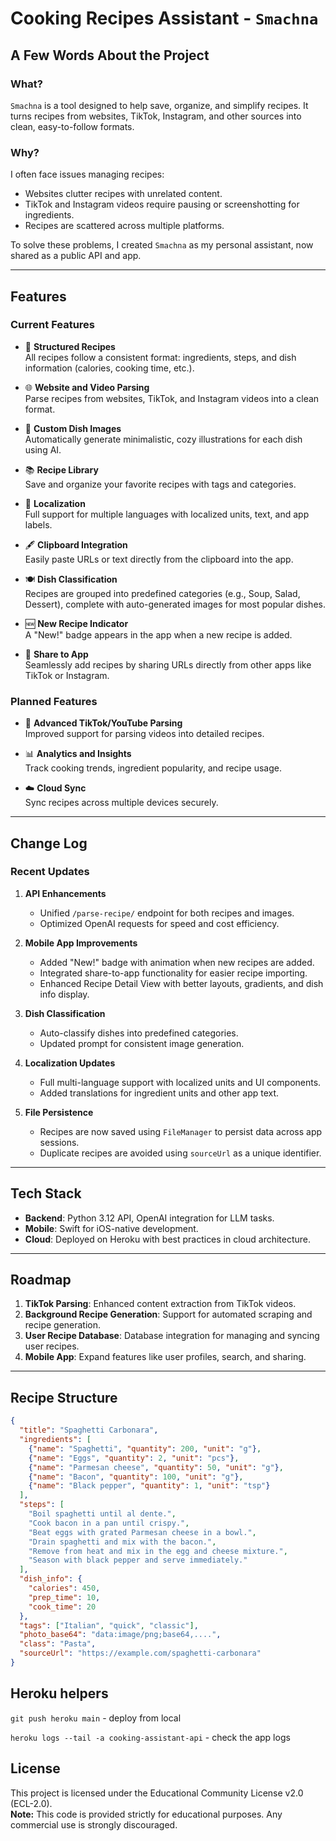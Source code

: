 # Cooking Recipes Assistant - `Smachna`

## A Few Words About the Project

### What?
`Smachna` is a tool designed to help save, organize, and simplify recipes. It turns recipes from websites, TikTok, Instagram, and other sources into clean, easy-to-follow formats.

### Why?
I often face issues managing recipes:
- Websites clutter recipes with unrelated content.
- TikTok and Instagram videos require pausing or screenshotting for ingredients.
- Recipes are scattered across multiple platforms.

To solve these problems, I created `Smachna` as my personal assistant, now shared as a public API and app.

---

## Features

### Current Features
- 🥗 **Structured Recipes**  
  All recipes follow a consistent format: ingredients, steps, and dish information (calories, cooking time, etc.).
  
- 🌐 **Website and Video Parsing**  
  Parse recipes from websites, TikTok, and Instagram videos into a clean format.
  
- 🎨 **Custom Dish Images**  
  Automatically generate minimalistic, cozy illustrations for each dish using AI.

- 📚 **Recipe Library**  
  Save and organize your favorite recipes with tags and categories.

- 🔄 **Localization**  
  Full support for multiple languages with localized units, text, and app labels.

- 🖋️ **Clipboard Integration**  
  Easily paste URLs or text directly from the clipboard into the app.

- 🍽️ **Dish Classification**  
  Recipes are grouped into predefined categories (e.g., Soup, Salad, Dessert), complete with auto-generated images for most popular dishes.

- 🆕 **New Recipe Indicator**  
  A "New!" badge appears in the app when a new recipe is added.

- 🔗 **Share to App**  
  Seamlessly add recipes by sharing URLs directly from other apps like TikTok or Instagram.

### Planned Features
- 🔧 **Advanced TikTok/YouTube Parsing**  
  Improved support for parsing videos into detailed recipes.

- 📊 **Analytics and Insights**  
  Track cooking trends, ingredient popularity, and recipe usage.

- ☁️ **Cloud Sync**  
  Sync recipes across multiple devices securely.

---

## Change Log

### Recent Updates
1. **API Enhancements**  
   - Unified `/parse-recipe/` endpoint for both recipes and images.  
   - Optimized OpenAI requests for speed and cost efficiency.  

2. **Mobile App Improvements**  
   - Added "New!" badge with animation when new recipes are added.  
   - Integrated share-to-app functionality for easier recipe importing.  
   - Enhanced Recipe Detail View with better layouts, gradients, and dish info display.  

3. **Dish Classification**  
   - Auto-classify dishes into predefined categories.  
   - Updated prompt for consistent image generation.  

4. **Localization Updates**  
   - Full multi-language support with localized units and UI components.  
   - Added translations for ingredient units and other app text.  

5. **File Persistence**  
   - Recipes are now saved using `FileManager` to persist data across app sessions.  
   - Duplicate recipes are avoided using `sourceUrl` as a unique identifier.

---

## Tech Stack

- **Backend**: Python 3.12 API, OpenAI integration for LLM tasks.  
- **Mobile**: Swift for iOS-native development.  
- **Cloud**: Deployed on Heroku with best practices in cloud architecture.

---

## Roadmap

1. **TikTok Parsing**: Enhanced content extraction from TikTok videos.  
2. **Background Recipe Generation**: Support for automated scraping and recipe generation.  
3. **User Recipe Database**: Database integration for managing and syncing user recipes.  
4. **Mobile App**: Expand features like user profiles, search, and sharing.

---

## Recipe Structure

```json
{
  "title": "Spaghetti Carbonara",
  "ingredients": [
    {"name": "Spaghetti", "quantity": 200, "unit": "g"},
    {"name": "Eggs", "quantity": 2, "unit": "pcs"},
    {"name": "Parmesan cheese", "quantity": 50, "unit": "g"},
    {"name": "Bacon", "quantity": 100, "unit": "g"},
    {"name": "Black pepper", "quantity": 1, "unit": "tsp"}
  ],
  "steps": [
    "Boil spaghetti until al dente.",
    "Cook bacon in a pan until crispy.",
    "Beat eggs with grated Parmesan cheese in a bowl.",
    "Drain spaghetti and mix with the bacon.",
    "Remove from heat and mix in the egg and cheese mixture.",
    "Season with black pepper and serve immediately."
  ],
  "dish_info": {
    "calories": 450,
    "prep_time": 10,
    "cook_time": 20
  },
  "tags": ["Italian", "quick", "classic"],
  "photo_base64": "data:image/png;base64,....",
  "class": "Pasta",
  "sourceUrl": "https://example.com/spaghetti-carbonara"
}
```

## Heroku helpers
`git push heroku main` - deploy from local 

`heroku logs --tail -a cooking-assistant-api` - check the app logs

## License
This project is licensed under the Educational Community License v2.0 (ECL-2.0).  
**Note:** This code is provided strictly for educational purposes. Any commercial use is strongly discouraged.
